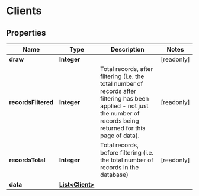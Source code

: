 

# Clients


## Properties

| Name | Type | Description | Notes |
|------------ | ------------- | ------------- | -------------|
|**draw** | **Integer** |  |  [readonly] |
|**recordsFiltered** | **Integer** | Total records, after filtering (i.e. the total number of records after filtering has been applied - not just the number of records being returned for this page of data). |  [readonly] |
|**recordsTotal** | **Integer** | Total records, before filtering (i.e. the total number of records in the database) |  [readonly] |
|**data** | [**List&lt;Client&gt;**](Client.md) |  |  |



